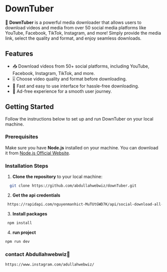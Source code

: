 # DownTuber

🚀 **DownTuber** is a powerful media downloader that allows users to download videos and media from over 50 social media platforms like YouTube, Facebook, TikTok, Instagram, and more! Simply provide the media link, select the quality and format, and enjoy seamless downloads.

## Features
- 📥 Download videos from 50+ social platforms, including YouTube, Facebook, Instagram, TikTok, and more.
- 🎚️ Choose video quality and format before downloading.
- 🚀 Fast and easy to use interface for hassle-free downloading.
- 🔗 Ad-free experience for a smooth user journey.

## Getting Started

Follow the instructions below to set up and run DownTuber on your local machine.

### Prerequisites
Make sure you have **Node.js** installed on your machine. You can download it from [Node.js Official Website](https://nodejs.org/).

### Installation Steps

1. **Clone the repository** to your local machine:
```bash
  git clone https://github.com/abdullahwebwiz/downTuber.git
```
2. **Get the api credentials**
```bash
 https://rapidapi.com/nguyenmanhict-MuTUtGWD7K/api/social-download-all-in-one
```
3. **Install packages**
```bash
 npm install
```
4. **run project**
```bash
npm run dev
```


### contact Abdullahwebwiz💪
```bash
https://www.instagram.com/adullahwebwiz/
```
